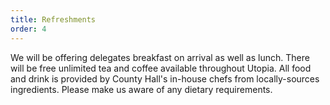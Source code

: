 ```yaml
---
title: Refreshments
order: 4
---
```

We will be offering delegates breakfast on arrival as well as lunch. There will be free unlimited tea and coffee available throughout Utopia. All food and drink is provided by County Hall's in-house chefs from locally-sources ingredients. Please make us aware of any dietary requirements.

